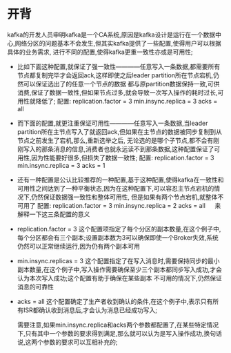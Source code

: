 # 开背
  kafka的开发人员申明kafka是一个CA系统,原因是kafka设计是运行在一个数据中心,网络分区的问题基本不会发生,但其实kafka提供了一些配置,使得用户可以根据具体的业务需求,
进行不同的配置,使得kafka更重一致性亦或是可用性;
  - 比如下面这种配置,就保证了强一致性————任意写入一条数据,都需要所有节点都复制完毕才会返回ack,这样即使之后leader partition所在节点宕机,仍然可以保证选出了的任意一个节点的数据
    都与原partition数据保持一致,可供消费,保证了数据一致性,但如果节点过多,就会导致一次写入操作的耗时过长,可用性就降低了;
    配置:
    replication.factor = 3
    min.insync.replica = 3
    acks = all

  - 而下面的配置,就更注重保证可用性————任意写入一条数据,当leader partition所在主节点写入了就返回ack,但如果在主节点的数据被同步复制到从节点之前发生了宕机,那么,重新选举之后,
    无论选的是哪个子节点,都不会有刚刚写入的那条消息的信息,消费者也就永远读不到那条数据,这种配置保证了可用性,因为性能要好很多,但损失了数据一致性;
    配置:
    replication.factor = 3
    min.insync.replica = 3
    acks = 1

  - 还有一种配置是公认比较推荐的一种配置,基于这种配置,使得kafka在一致性和可用性之间达到了一种平衡状态,因为在这种配置下,可以容忍主节点宕机的情况下,仍然保证数据强一致性和整体可用性,
    但是如果有两个节点宕机,就整体不可用了
    配置:
    replication.factor = 3
    min.insync.replica = 2
    acks = all
 　
  来解释一下这三条配置的意义
  - replication.factor = 3
    这个配置项指定了每个分区的副本数量,在这个例子中,每个分区都会有三个副本;设置副本数为3可以确保即使一个Broker失效,系统仍然可以正常继续运行,因为仍有两个副本可用

  - min.insync.replicas = 3
    这个配置指定了在写入消息时,需要保持同步的最小副本数量,在这个例子中,写入操作需要确保至少三个副本都同步写入成功,才会认为本次写入成功;这个配置有助于确保在某些副本
    不可用的情况下,仍然保证消息的可靠性

  - acks = all
    这个配置确定了生产者收到确认的条件,在这个例子中,表示只有所有ISR都确认收到消息后,才会认为消息已经成功写入;
  
    需要注意,如果min.insync.replica和acks两个参数都配置了,在某些特定情况下,只有其中一个参数的要求得到满足,那么就可以认为是写入操作成功,换句话说,这两个参数的要求可以互相补充的;